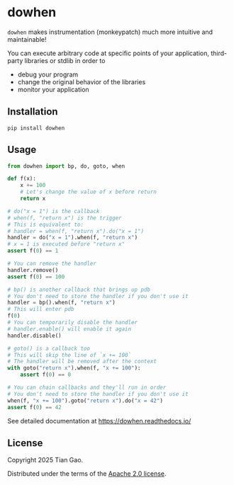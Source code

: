# dowhen

`dowhen` makes instrumentation (monkeypatch) much more intuitive and maintainable!

You can execute arbitrary code at specific points of your application,
third-party libraries or stdlib in order to

* debug your program
* change the original behavior of the libraries
* monitor your application

## Installation

```
pip install dowhen
```

## Usage

```python
from dowhen import bp, do, goto, when

def f(x):
    x += 100
    # Let's change the value of x before return
    return x

# do("x = 1") is the callback
# when(f, "return x") is the trigger
# This is equivalent to:
# handler = when(f, "return x").do("x = 1")
handler = do("x = 1").when(f, "return x")
# x = 1 is executed before "return x"
assert f(0) == 1

# You can remove the handler
handler.remove()
assert f(0) == 100

# bp() is another callback that brings up pdb
# You don't need to store the handler if you don't use it
handler = bp().when(f, "return x")
# This will enter pdb
f(0)
# You can temporarily disable the handler
# handler.enable() will enable it again
handler.disable()

# goto() is a callback too
# This will skip the line of `x += 100`
# The handler will be removed after the context
with goto("return x").when(f, "x += 100"):
    assert f(0) == 0

# You can chain callbacks and they'll run in order
# You don't need to store the handler if you don't use it
when(f, "x += 100").goto("return x").do("x = 42")
assert f(0) == 42
```

See detailed documentation at https://dowhen.readthedocs.io/

## License

Copyright 2025 Tian Gao.

Distributed under the terms of the  [Apache 2.0 license](https://github.com/gaogaotiantian/dowhen/blob/master/LICENSE).
